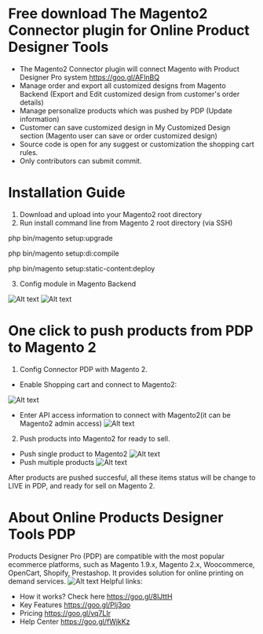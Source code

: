 
# Free download The Magento2 Connector plugin for Online Product Designer Tools 
- The Magento2 Connector plugin will connect Magento with Product Designer Pro system https://goo.gl/AFlnBQ
- Manage order and export all customized designs from Magento Backend (Export and Edit customized design from customer's order details)
- Manage personalize products which was pushed by PDP (Update information)
- Customer can save customized design in My Customized Design section (Magento user can save or order customized design)
- Source code is open for any suggest or customization the shopping cart rules.
- Only contributors can submit commit.

# Installation Guide 

1. Download and upload into your Magento2 root directory
2. Run install command line from Magento 2 root directory (via SSH)

php bin/magento setup:upgrade 

php bin/magento setup:di:compile

php bin/magento setup:static-content:deploy

3. Config module in Magento Backend

![Alt text](http://image.prntscr.com/image/4b2545e197ee44ea99ddcda62fc480fa.png "Enable Module") 
![Alt text](http://image.prntscr.com/image/0544b49a946a484596d908a5a1bead12.png "Config Module") 

# One click to push products from PDP to Magento 2

1. Config Connector PDP with Magento 2. 
- Enable Shopping cart and connect to Magento2:

![Alt text](http://image.prntscr.com/image/d590b720a652453da0851ae3d8770309.png "Enable Shopping Cart") 

- Enter API access information to connect with Magento2(it can be Magento2 admin access)
![Alt text](http://image.prntscr.com/image/64b97bb64d7c44a7be25b7adbcf33284.png "Integrate with Magento2") 

2. Push products into Magento2 for ready to sell.
- Push single product to Magento2
![Alt text](http://image.prntscr.com/image/c9a9e469a1a046b5a8efcb5fc7d849be.png "Push single product to live") 
- Push multiple products 
![Alt text](http://g.recordit.co/wPC1LI8pcw.gif "Push multiple products (max 12)") 

After products are pushed succesful, all these items status will be change to LIVE in PDP, and ready for sell on Magento 2.


# About Online Products Designer Tools PDP
Products Designer Pro (PDP) are compatible with the most popular ecommerce platforms, such as Magento 1.9.x, Magento 2.x, Woocommerce, OpenCart, Shopify, Prestashop. It provides solution for online printing on demand services.
![Alt text](https://productsdesignerpro.com/wp-content/uploads/2016/08/mockup-on-ipad.jpg "Push multiple products") 
Helpful links:
- How it works? Check here https://goo.gl/8lJttH
- Key Features  https://goo.gl/Plj3qo
- Pricing https://goo.gl/vq7LIr
- Help Center https://goo.gl/fWjkKz

